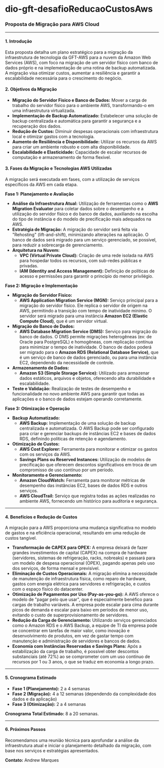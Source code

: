 # dio-gft-desafioReducaoCustosAws

### Proposta de Migração para AWS Cloud

---

#### **1. Introdução**

Esta proposta detalha um plano estratégico para a migração da infraestrutura de tecnologia da GFT-AWS para a nuvem da Amazon Web Services (AWS), com foco na migração de um servidor físico com banco de dados próprio e na implementação de uma rotina de backup automatizada. A migração visa otimizar custos, aumentar a resiliência e garantir a escalabilidade necessária para o crescimento do negócio.

#### **2. Objetivos da Migração**

* **Migração do Servidor Físico e Banco de Dados:** Mover a carga de trabalho do servidor físico para o ambiente AWS, transformando-o em uma infraestrutura virtualizada.
* **Implementação de Backup Automatizado:** Estabelecer uma solução de backup centralizada e automática para garantir a segurança e a recuperação dos dados.
* **Redução de Custos:** Diminuir despesas operacionais com infraestrutura local e otimizar gastos com a tecnologia.
* **Aumento de Resiliência e Disponibilidade:** Utilizar os recursos da AWS para criar um ambiente robusto e com alta disponibilidade.
* **Escalabilidade e Elasticidade:** Capacidade de escalar recursos de computação e armazenamento de forma flexível.

#### **3. Fases da Migração e Tecnologias AWS Utilizadas**

A migração será executada em fases, com a utilização de serviços específicos da AWS em cada etapa.

**Fase 1: Planejamento e Avaliação**

* **Análise da Infraestrutura Atual:** Utilização de ferramentas como o **AWS Migration Evaluator** para coletar dados sobre o desempenho e a utilização do servidor físico e do banco de dados, auxiliando na escolha do tipo de instância e do modelo de precificação mais adequados na AWS.
* **Estratégia de Migração:** A migração do servidor será feita via "Rehosting" (lift-and-shift), minimizando alterações na aplicação. O banco de dados será migrado para um serviço gerenciado, se possível, para reduzir a sobrecarga de gerenciamento.
* **Arquitetura na Nuvem:**
    * **VPC (Virtual Private Cloud):** Criação de uma rede isolada na AWS para hospedar todos os recursos, com sub-redes públicas e privadas.
    * **IAM (Identity and Access Management):** Definição de políticas de acesso e permissões para garantir o princípio do menor privilégio.

**Fase 2: Migração e Implementação**

* **Migração do Servidor Físico:**
    * **AWS Application Migration Service (MGN):** Serviço principal para a migração do servidor físico. Ele replica o servidor de origem na AWS, permitindo a transição com tempo de inatividade mínimo. O servidor será migrado para uma instância **Amazon EC2 (Elastic Compute Cloud)**, que é um servidor virtual.
* **Migração do Banco de Dados:**
    * **AWS Database Migration Service (DMS):** Serviço para migração do banco de dados. O DMS permite migrações heterogêneas (ex: de Oracle para PostgreSQL) e homogêneas, com replicação contínua para minimizar o tempo de inatividade. O banco de dados poderá ser migrado para o **Amazon RDS (Relational Database Service)**, que é um serviço de banco de dados gerenciado, ou para uma instância EC2, dependendo da necessidade de controle.
* **Armazenamento de Dados:**
    * **Amazon S3 (Simple Storage Service):** Utilizado para armazenar dados estáticos, arquivos e objetos, oferecendo alta durabilidade e escalabilidade.
* **Teste e Validação:** Realização de testes de desempenho e funcionalidade no novo ambiente AWS para garantir que todas as aplicações e o banco de dados estejam operando corretamente.

**Fase 3: Otimização e Operação**

* **Backup Automatizado:**
    * **AWS Backup:** Implementação de uma solução de backup centralizada e automatizada. O AWS Backup pode ser configurado para criar e gerenciar backups de instâncias EC2 e bases de dados RDS, definindo políticas de retenção e agendamento.
* **Otimização de Custos:**
    * **AWS Cost Explorer:** Ferramenta para monitorar e otimizar os gastos com os serviços da AWS.
    * **Savings Plans ou Reserved Instances:** Utilização de modelos de precificação que oferecem descontos significativos em troca de um compromisso de uso contínuo por um período.
* **Monitoramento e Gerenciamento:**
    * **Amazon CloudWatch:** Ferramenta para monitorar métricas de desempenho das instâncias EC2, bases de dados RDS e outros serviços.
    * **AWS CloudTrail:** Serviço que registra todas as ações realizadas no ambiente AWS, fornecendo um histórico para auditoria e segurança.

---

#### **4. Benefícios e Redução de Custos**

A migração para a AWS proporciona uma mudança significativa no modelo de gastos e na eficiência operacional, resultando em uma redução de custos tangível.

* **Transformação de CAPEX para OPEX:** A empresa deixará de fazer grandes investimentos de capital (CAPEX) na compra de hardware (servidores, sistemas de refrigeração, racks, nobreaks) e passará para um modelo de despesa operacional (OPEX), pagando apenas pelo uso dos serviços, de forma mensal e previsível.
* **Eliminação de Custos Operacionais:** A migração elimina a necessidade de manutenção de infraestrutura física, como reparo de hardware, gastos com energia elétrica para servidores e refrigeração, e custos com o espaço físico do datacenter.
* **Otimização de Pagamentos por Uso (Pay-as-you-go):** A AWS oferece o modelo de "pagar pelo que usar", que é especialmente benéfico para cargas de trabalho variáveis. A empresa pode escalar para cima durante picos de demanda e escalar para baixo em períodos de menor uso, evitando o custo de superprovisionamento de servidores.
* **Redução da Carga de Gerenciamento:** Utilizando serviços gerenciados como o Amazon RDS e o AWS Backup, a equipe de TI da empresa pode se concentrar em tarefas de maior valor, como inovação e desenvolvimento de produtos, em vez de gastar tempo com manutenção e administração de servidores e bancos de dados.
* **Economia com Instâncias Reservadas e Savings Plans:** Após a estabilização da carga de trabalho, é possível obter descontos substanciais (até 72%) ao se comprometer com um uso contínuo de recursos por 1 ou 3 anos, o que se traduz em economia a longo prazo.

---

#### **5. Cronograma Estimado**

* **Fase 1 (Planejamento):** 2 a 4 semanas
* **Fase 2 (Migração):** 4 a 12 semanas (dependendo da complexidade dos dados e da aplicação)
* **Fase 3 (Otimização):** 2 a 4 semanas

**Cronograma Total Estimado:** 8 a 20 semanas.

---

#### **6. Próximos Passos**

Recomendamos uma reunião técnica para aprofundar a análise da infraestrutura atual e iniciar o planejamento detalhado da migração, com base nos serviços e estratégias apresentados.

**Contato:**
Andrew Marques
